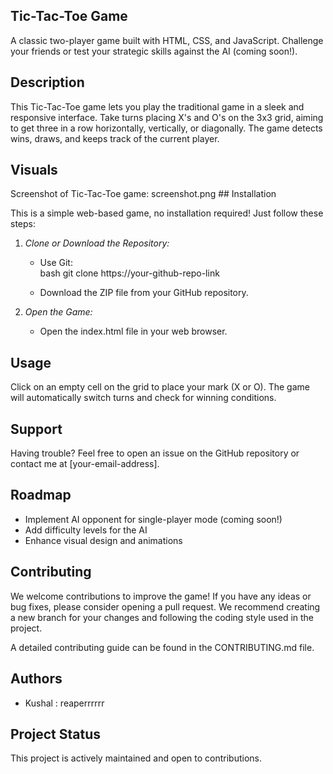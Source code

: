 ## Tic-Tac-Toe Game

A classic two-player game built with HTML, CSS, and JavaScript. Challenge your friends or test your strategic skills against the AI (coming soon!).

## Description

This Tic-Tac-Toe game lets you play the traditional game in a sleek and responsive interface. Take turns placing X's and O's on the 3x3 grid, aiming to get three in a row horizontally, vertically, or diagonally. The game detects wins, draws, and keeps track of the current player.

## Visuals

Screenshot of Tic-Tac-Toe game: screenshot.png  ## Installation

This is a simple web-based game, no installation required! Just follow these steps:

1. *Clone or Download the Repository:*
    * Use Git:  
      bash
      git clone https://your-github-repo-link
      
    * Download the ZIP file from your GitHub repository.

2. *Open the Game:*
    * Open the index.html file in your web browser.

## Usage

Click on an empty cell on the grid to place your mark (X or O). The game will automatically switch turns and check for winning conditions. 

## Support

Having trouble? Feel free to open an issue on the GitHub repository or contact me at [your-email-address].

## Roadmap

* Implement AI opponent for single-player mode (coming soon!)
* Add difficulty levels for the AI
* Enhance visual design and animations


## Contributing

We welcome contributions to improve the game! If you have any ideas or bug fixes, please consider opening a pull request. We recommend creating a new branch for your changes and following the coding style used in the project. 

A detailed contributing guide can be found in the CONTRIBUTING.md file.

## Authors

* Kushal : reaperrrrrr

## Project Status

This project is actively maintained and open to contributions.
